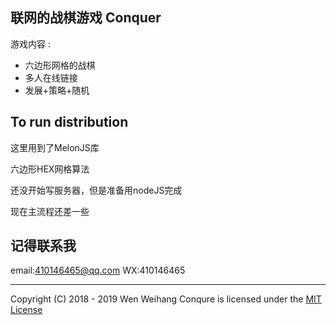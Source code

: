联网的战棋游戏 Conquer
-------------------------------------------------------------------------------

游戏内容 :
- 六边形网格的战棋
- 多人在线链接
- 发展+策略+随机

## To run distribution

这里用到了MelonJS库

六边形HEX网格算法

还没开始写服务器，但是准备用nodeJS完成

现在主流程还差一些

## 记得联系我
email:410146465@qq.com
WX:410146465

-------------------------------------------------------------------------------
Copyright (C) 2018 - 2019 Wen Weihang
Conqure is licensed under the [MIT License](http://www.opensource.org/licenses/mit-license.php)
